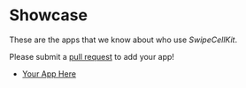 # Showcase

These are the apps that we know about who use *SwipeCellKit*. 

Please submit a [pull request](/jerkoch/SwipeCellKit/compare) to add your app!

* [Your App Here](https://itunes.apple.com/us/app/yourlink)


